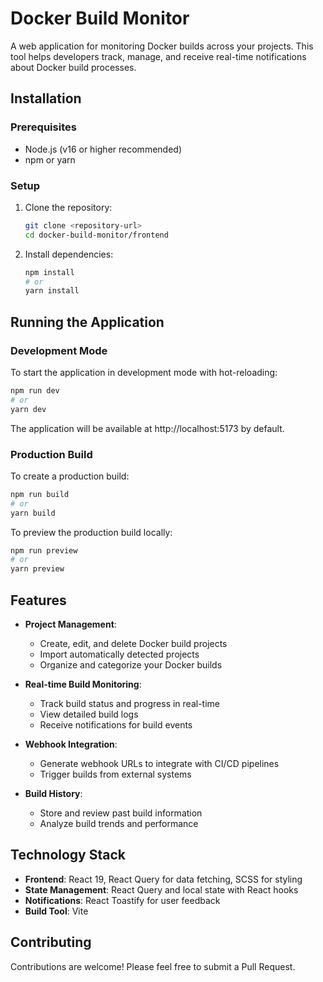# Docker Build Monitor

A web application for monitoring Docker builds across your projects. This tool helps developers track, manage, and receive real-time notifications about Docker build processes.

## Installation

### Prerequisites
- Node.js (v16 or higher recommended)
- npm or yarn

### Setup
1. Clone the repository:
   ```bash
   git clone <repository-url>
   cd docker-build-monitor/frontend
   ```

2. Install dependencies:
   ```bash
   npm install
   # or
   yarn install
   ```

## Running the Application

### Development Mode
To start the application in development mode with hot-reloading:

```bash
npm run dev
# or
yarn dev
```

The application will be available at http://localhost:5173 by default.

### Production Build
To create a production build:

```bash
npm run build
# or
yarn build
```

To preview the production build locally:

```bash
npm run preview
# or
yarn preview
```

## Features

- **Project Management**:
  - Create, edit, and delete Docker build projects
  - Import automatically detected projects
  - Organize and categorize your Docker builds

- **Real-time Build Monitoring**:
  - Track build status and progress in real-time
  - View detailed build logs
  - Receive notifications for build events

- **Webhook Integration**:
  - Generate webhook URLs to integrate with CI/CD pipelines
  - Trigger builds from external systems

- **Build History**:
  - Store and review past build information
  - Analyze build trends and performance

## Technology Stack

- **Frontend**: React 19, React Query for data fetching, SCSS for styling
- **State Management**: React Query and local state with React hooks
- **Notifications**: React Toastify for user feedback
- **Build Tool**: Vite

## Contributing

Contributions are welcome! Please feel free to submit a Pull Request.